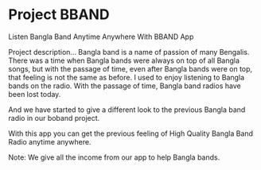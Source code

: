 # Project BBAND
Listen Bangla Band Anytime Anywhere With BBAND App

Project description...
Bangla band is a name of passion of many Bengalis. There was a time when Bangla bands were always on top of all Bangla songs, but with the passage of time, even after Bangla bands were on top, that feeling is not the same as before. I used to enjoy listening to Bangla bands on the radio. With the passage of time, Bangla band radios have been lost today.

And we have started to give a different look to the previous Bangla band radio in our boband project.

With this app you can get the previous feeling of High Quality Bangla Band Radio anytime anywhere.

Note: We give all the income from our app to help Bangla bands.
